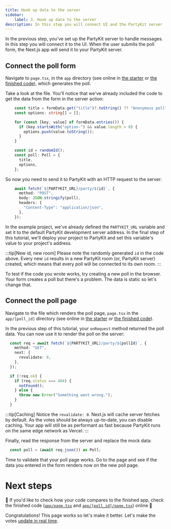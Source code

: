 ```yaml
---
title: Hook up data to the server
sidebar:
    label: 3. Hook up data to the server
description: In this step you will connect UI and the PartyKit server
---
```


In the previous step, you've set up the PartyKit server to handle messages. In this step you will connect it to the UI. When the user submits the poll form, the Next.js app will send it to your PartyKit server.

## Connect the poll form

Navigate to `page.tsx`, in the `app` directory (see online in <a href="https://github.com/partykit/tutorial-starter-partypoll/blob/main/app/page.tsx#L30" target="_blank" rel="noopener noreferrer">the starter</a> or <a href="https://github.com/partykit/partypoll/blob/main/app/page.tsx#L30-L36" target="_blank" rel="noopener noreferrer">the finished code</a>), which generates the poll.

Take a look at the file. You'll notice that we've already included the code to get the data from the form in the server action:

```ts
    const title = formData.get("title")?.toString() ?? "Anonymous poll";
    const options: string[] = [];

    for (const [key, value] of formData.entries()) {
      if (key.startsWith("option-") && value.length > 0) {
        options.push(value.toString());
      }
    }

    const id = randomId();
    const poll: Poll = {
      title,
      options,
    };
```

So now you need to send it to PartyKit with an HTTP request to the server:

```ts
    await fetch(`${PARTYKIT_URL}/party/${id}`, {
      method: "POST",
      body: JSON.stringify(poll),
      headers: {
        "Content-Type": "application/json",
      },
    });
```

In the example project, we've already defined the `PARTYKIT_URL` variable and set it to the default PartyKit development server address. In the final step of this tutorial, we'll deploy your project to PartyKit and set this variable's value to your project's address.

:::tip[New id, new room]
Please note the randomly generated `id` in the code above. Every new `id` results in a new PartyKit room (or, PartyKit server) created, which means that every poll will be connected to its own room.
:::

To test if the code you wrote works, try creating a new poll in the browser. Your form creates a poll but there's a problem. The data is static so let's change that.

## Connect the poll page

Navigate to the file which renders the poll page, `page.tsx` in the `app/[poll_id]` directory (see online in <a href="https://github.com/partykit/tutorial-starter-partypoll/blob/main/app/%5Bpoll_id%5D/page.tsx#L14-L16" target="_blank" rel="noopener noreferrer">the starter</a> or <a href="https://github.com/partykit/partypoll/blob/main/app/%5Bpoll_id%5D/page.tsx#L15C11-L30" target="_blank" rel="noopener noreferrer">the finished code</a>).

In the previous step of this tutorial, your `onRequest` method returned the poll data. You can now use it to render the poll on the server:

```ts
  const req = await fetch(`${PARTYKIT_URL}/party/${pollId}`, {
    method: "GET",
    next: {
      revalidate: 0,
    },
  });

  if (!req.ok) {
    if (req.status === 404) {
      notFound();
    } else {
      throw new Error("Something went wrong.");
    }
  }
```

:::tip[Caching]
Notice the `revalidate: 0`. Next.js will cache server fetches by default. As the votes should be always up-to-date, you can disable caching. Your app will still be as performant as fast because PartyKit runs on the same edge network as Vercel.
:::

Finally, read the response from the server and replace the mock data:

```ts
  const poll = (await req.json()) as Poll;
```

Time to validate that your poll page works. Go to the page and see if the data you entered in the form renders now on the new poll page.

# Next steps

🎈 If you'd like to check how your code compares to the finished app, check the finished code (<a href="https://github.com/partykit/partypoll/blob/main/app/page.tsx#L30-L36" target="_blank" rel="noopener noreferrer"><code>app/page.tsx</code></a> and <a href="https://github.com/partykit/partypoll/blob/main/app/%5Bpoll_id%5D/page.tsx#L15C11-L30" target="_blank" rel="noopener noreferrer"><code>app/[poll_id]/page.tsx</code></a>) online 🎈

Congratulations! This page works so let's make it better. Let's make the votes [update in real time](/tutorials/add-partykit-to-a-nextjs-app/4-add-websockets).
